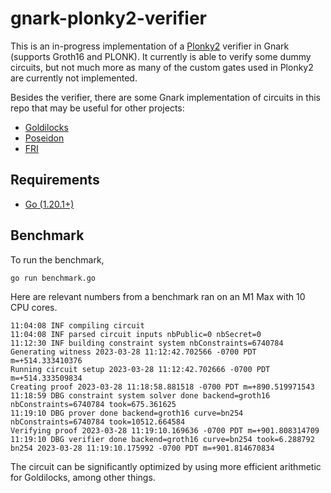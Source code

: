 # gnark-plonky2-verifier

This is an in-progress implementation of a [Plonky2](https://github.com/mir-protocol/plonky2) verifier in Gnark (supports Groth16 and PLONK). It currently is able to verify some dummy circuits, but not much more as many of the custom gates used in Plonky2 are currently not implemented.

Besides the verifier, there are some Gnark implementation of circuits in this repo that may be useful for other projects:

- [Goldilocks](https://github.com/succinctlabs/gnark-plonky2-verifier/blob/main/field/field.go)
- [Poseidon](https://github.com/succinctlabs/gnark-plonky2-verifier/blob/main/poseidon/poseidon.go)
- [FRI](https://github.com/succinctlabs/gnark-plonky2-verifier/blob/main/plonky2_verifier/fri.go)

## Requirements

- [Go (1.20.1+)](https://go.dev/doc/install)

## Benchmark

To run the benchmark,
```
go run benchmark.go
```

Here are relevant numbers from a benchmark ran on an M1 Max with 10 CPU cores.

```
11:04:08 INF compiling circuit
11:04:08 INF parsed circuit inputs nbPublic=0 nbSecret=0
11:12:30 INF building constraint system nbConstraints=6740784
Generating witness 2023-03-28 11:12:42.702566 -0700 PDT m=+514.333410376
Running circuit setup 2023-03-28 11:12:42.702666 -0700 PDT m=+514.333509834
Creating proof 2023-03-28 11:18:58.881518 -0700 PDT m=+890.519971543
11:18:59 DBG constraint system solver done backend=groth16 nbConstraints=6740784 took=675.361625
11:19:10 DBG prover done backend=groth16 curve=bn254 nbConstraints=6740784 took=10512.664584
Verifying proof 2023-03-28 11:19:10.169636 -0700 PDT m=+901.808314709
11:19:10 DBG verifier done backend=groth16 curve=bn254 took=6.288792
bn254 2023-03-28 11:19:10.175992 -0700 PDT m=+901.814670834
```

The circuit can be significantly optimized by using more efficient arithmetic for Goldilocks, among other things.
